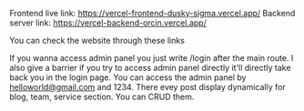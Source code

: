 Frontend live link: https://vercel-frontend-dusky-sigma.vercel.app/
Backend server link: https://vercel-backend-orcin.vercel.app/

You can check the website through these links

If you wanna access admin panel you just write /login after the main route. I also give a barrier if you try to access admin panel directly it'll directly take back you in the login page.
You can access the admin panel by helloworld@gmail.com and 1234. There evey post display dynamically for blog, team, service section. You can CRUD them.
